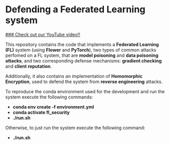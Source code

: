 # Defending a Federated Learning system

[### Check out our YouTube video!!](https://youtu.be/0Uj5Kv4XZZA)




This repository contains the code that implements a **Federated Learning (FL)** system (using **Flower** and **PyTorch**), two types of common attacks perfomed on a FL system, that are **model poisoning** and **data poisoning attacks**, and two corresponding defense mechanisms: **gradient checking** and **client reputation**.

Additionally, it also contains an implementation of **Homomorphic Encryption**, used to defend the system from **reverse engineering** attacks.

To reproduce the conda environment used for the development and run the system execute the following commands:
- **conda env create -f environment.yml**
- **conda activate fl_security**
- **./run.sh**

Otherwise, to just run the system execute the following command:
- **./run.sh**


